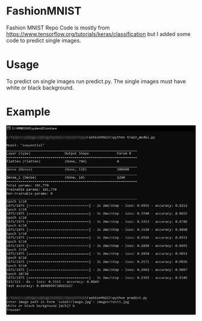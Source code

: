 # FashionMNIST
Fashion MNIST Repo
Code is mostly from https://www.tensorflow.org/tutorials/keras/classification but
I added some code to predict single images.

# Usage
To predict on single images run predict.py.
The single images must have white or black background.

# Example
![Example](https://github.com/jbacopulos/FashionMNIST/blob/master/images/preview.png)
